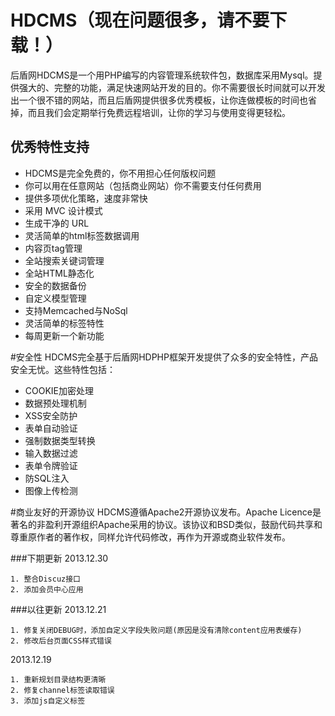 # HDCMS（现在问题很多，请不要下载！）
后盾网HDCMS是一个用PHP编写的内容管理系统软件包，数据库采用Mysql。提供强大的、完整的功能，满足快速网站开发的目的。你不需要很长时间就可以开发出一个很不错的网站，而且后盾网提供很多优秀模板，让你连做模板的时间也省掉，而且我们会定期举行免费远程培训，让你的学习与使用变得更轻松。

## 优秀特性支持* HDCMS是完全免费的，你不用担心任何版权问题* 你可以用在任意网站（包括商业网站）你不需要支付任何费用* 提供多项优化策略，速度非常快* 采用 MVC 设计模式* 生成干净的 URL
* 灵活简单的html标签数据调用
* 内容页tag管理
* 全站搜索关键词管理* 全站HTML静态化* 安全的数据备份* 自定义模型管理* 支持Memcached与NoSql* 灵活简单的标签特性* 每周更新一个新功能

#安全性
HDCMS完全基于后盾网HDPHP框架开发提供了众多的安全特性，产品安全无忧。这些特性包括：

* COOKIE加密处理
* 数据预处理机制
* XSS安全防护
* 表单自动验证
* 强制数据类型转换
* 输入数据过滤
* 表单令牌验证
* 防SQL注入
* 图像上传检测


#商业友好的开源协议
HDCMS遵循Apache2开源协议发布。Apache Licence是著名的非盈利开源组织Apache采用的协议。该协议和BSD类似，鼓励代码共享和尊重原作者的著作权，同样允许代码修改，再作为开源或商业软件发布。


###下期更新
2013.12.30

```
1. 整合Discuz接口
2. 添加会员中心应用 
```

###以往更新
2013.12.21

```
1. 修复关闭DEBUG时，添加自定义字段失败问题(原因是没有清除content应用表缓存)
2. 修改后台页面CSS样式错误
```
2013.12.19

```
1. 重新规划目录结构更清晰
2. 修复channel标签读取错误
3. 添加js自定义标签
```
